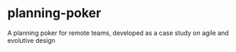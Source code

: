 # planning-poker
A planning poker for remote teams, developed as a case study on agile and evolutive design
